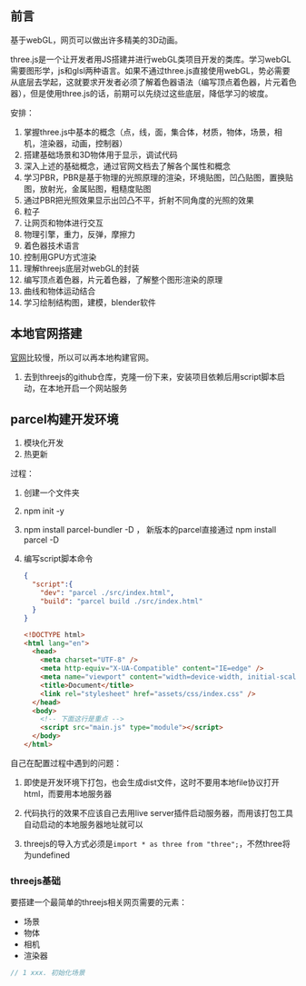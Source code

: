 ## 前言

基于webGL，网页可以做出许多精美的3D动画。

three.js是一个让开发者用JS搭建并进行webGL类项目开发的类库。学习webGL需要图形学，js和glsl两种语言。如果不通过three.js直接使用webGL，势必需要从底层去学起，这就要求开发者必须了解着色器语法（编写顶点着色器，片元着色器），但是使用three.js的话，前期可以先绕过这些底层，降低学习的坡度。

安排：

1. 掌握three.js中基本的概念（点，线，面，集合体，材质，物体，场景，相机，渲染器，动画，控制器）
2. 搭建基础场景和3D物体用于显示，调试代码
3. 深入上述的基础概念，通过官网文档去了解各个属性和概念
4. 学习PBR，PBR是基于物理的光照原理的渲染，环境贴图，凹凸贴图，置换贴图，放射光，金属贴图，粗糙度贴图
5. 通过PBR把光照效果显示出凹凸不平，折射不同角度的光照的效果
6. 粒子
7. 让网页和物体进行交互
8. 物理引擎，重力，反弹，摩擦力
9. 着色器技术语言
10. 控制用GPU方式渲染
11. 理解threejs底层对webGL的封装
12. 编写顶点着色器，片元着色器，了解整个图形渲染的原理
13. 曲线和物体运动结合
14. 学习绘制结构图，建模，blender软件



##  本地官网搭建

[官网](https://threejs.org/)比较慢，所以可以再本地构建官网。

1. 去到threejs的github仓库，克隆一份下来，安装项目依赖后用script脚本启动，在本地开启一个网站服务





## parcel构建开发环境

1. 模块化开发
2. 热更新

过程：

1. 创建一个文件夹

2. npm init -y

3. npm install parcel-bundler -D ，  新版本的parcel直接通过 npm install parcel -D 

4. 编写script脚本命令

   ```json
   {
     "script":{
       "dev": "parcel ./src/index.html",
       "build": "parcel build ./src/index.html"
     }
   }
   ```


   ```html
   <!DOCTYPE html>
   <html lang="en">
     <head>
       <meta charset="UTF-8" />
       <meta http-equiv="X-UA-Compatible" content="IE=edge" />
       <meta name="viewport" content="width=device-width, initial-scale=1.0" />
       <title>Document</title>
       <link rel="stylesheet" href="assets/css/index.css" />
     </head>
     <body>
       <!-- 下面这行是重点 -->
       <script src="main.js" type="module"></script>  
     </body>
   </html>
   
   ```

   



自己在配置过程中遇到的问题：

1. 即使是开发环境下打包，也会生成dist文件，这时不要用本地file协议打开html，而要用本地服务器

2. 代码执行的效果不应该自己去用live server插件启动服务器，而用该打包工具自动启动的本地服务器地址就可以

3. threejs的导入方式必须是`import * as three from "three";`，不然three将为undefined

   





### threejs基础

要搭建一个最简单的threejs相关网页需要的元素：

- 场景
- 物体
- 相机
- 渲染器



```js
// 1 xxx. 初始化场景
```





